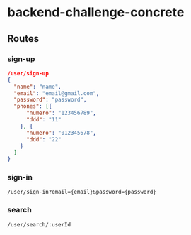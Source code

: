 # backend-challenge-concrete

## Routes

### sign-up
```json
/user/sign-up
{
  "name": "name",
  "email": "email@gmail.com",
  "password": "password",
  "phones": [{
      "numero": "123456789",
      "ddd": "11"
    }, {
      "numero": "012345678",
      "ddd": "22"
    }
  ]
}
```

### sign-in
```
/user/sign-in?email={email}&password={password}
```

### search
```
/user/search/:userId
```
